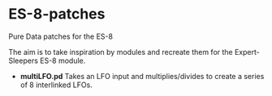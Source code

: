# ES-8-patches
 
 Pure Data patches for the ES-8
 
 The aim is to take inspiration by modules and recreate them for the Expert-Sleepers ES-8 module.
 
 - **multiLFO.pd** Takes an LFO input and multiplies/divides to create a series of 8 interlinked LFOs.
 
